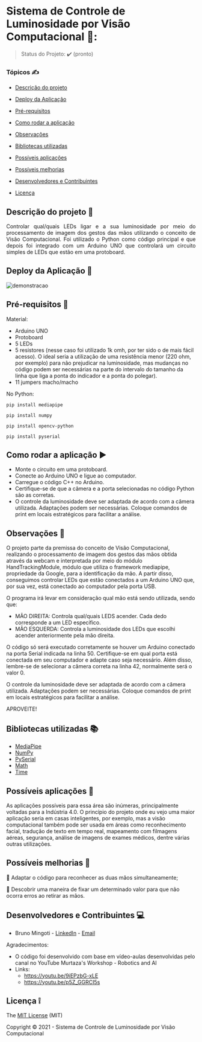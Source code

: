 #                                          Sistema de Controle de Luminosidade por Visão Computacional 👀:



> Status do Projeto: :heavy_check_mark: (pronto)

### Tópicos :writing_hand:

- [Descrição do projeto](#descrição-do-projeto-file_folder)

- [Deploy da Aplicação](#deploy-da-aplicação-dash)

- [Pré-requisitos](#pré-requisitos-pushpin)

- [Como rodar a aplicação](#como-rodar-a-aplicação-arrow_forward)
- [Observações](#observações-eyes)
- [Bibliotecas utilizadas](#bibliotecas-utilizadas-books) 
- [Possíveis aplicações](#possíveis-aplicações-dart)
- [Possíveis melhorias](#possíveis-melhorias-rocket)
- [Desenvolvedores e Contribuintes](#desenvolvedores-e-contribuintes-computer)
- [Licença](#licença-grey_exclamation)



## Descrição do projeto :file_folder:

<p align="justify">
  Controlar qual/quais LEDs ligar e a sua luminosidade por meio do processamento de imagem dos gestos das mãos utilizando o conceito de Visão Computacional.
  Foi utilizado o Python como código principal e que depois foi integrado com um Arduino UNO que controlará um circuito simples de LEDs que estão em uma protoboard.
</p>



## Deploy da Aplicação :dash:


![demonstracao](https://user-images.githubusercontent.com/77982950/136033158-4b664b2b-6078-4b12-a8e0-e6f0793836e4.gif)




## Pré-requisitos :pushpin:
Material:

- Arduino UNO
- Protoboard
- 5 LEDs
- 5 resistores (nesse caso foi utilizado 1k omh, por ter sido o de mais fácil acesso). O ideal seria a utilização de uma resistência menor (220 ohm, por exemplo) para não prejudicar na luminosidade, mas mudanças no código podem ser necessárias na parte do intervalo do tamanho da linha que liga a ponta do indicador e a ponta do polegar).
- 11 jumpers macho/macho


No Python:

```
pip install mediapipe
```

```
pip install numpy
```

```
pip install opencv-python
```

```
pip install pyserial
```


## Como rodar a aplicação :arrow_forward:

- Monte o circuito em uma protoboard.
- Conecte ao Arduino UNO e ligue ao computador.
- Carregue o código C++ no Arduino.
- Certifique-se de que a câmera e a porta selecionadas no código Python são as corretas.
- O controle da luminosidade deve ser adaptada de acordo com a câmera utilizada. Adaptações podem ser necessárias. Coloque comandos de print em locais estratégicos para facilitar a análise.



## Observações :eyes:

O projeto parte da premissa do conceito de Visão Computacional, realizando o processamento de imagem dos gestos das mãos obtida através da webcam e interpretada por meio do módulo HandTrackingModule, módulo que utiliza o framework mediapipe, propriedade da Google, para a identificação da mão.
A partir disso, conseguimos controlar LEDs que estão conectados a um Arduino UNO que, por sua vez, está conectado ao computador pela porta USB.

O programa irá levar em consideração qual mão está sendo utilizada, sendo que:
- MÃO DIREITA: Controla qual/quais LEDS acender. Cada dedo corresponde a um LED específico.
- MÃO ESQUERDA: Controla a luminosidade dos LEDs que escolhi acender anteriormente pela mão direita.

O código só será executado corretamente se houver um Arduino conectado na porta Serial indicada na linha 50.
Certifique-se em qual porta está conectada em seu computador e adapte caso seja necessário.
Além disso, lembre-se de selecionar a câmera correta na linha 42, normalmente será o valor 0.

O controle da luminosidade deve ser adaptada de acordo com a câmera utilizada. Adaptações podem ser necessárias. Coloque comandos de print em locais estratégicos para facilitar a análise.

APROVEITE!



## Bibliotecas utilizadas :books:

- [MediaPipe](https://pypi.org/project/mediapipe/)
- [NumPy](https://pypi.org/project/numpy/)
- [PySerial](https://pypi.org/project/pyserial/)
- [Math](https://docs.python.org/pt-br/3/library/math.html)
- [Time](https://docs.python.org/3/library/time.html)



## Possíveis aplicações :dart:

As aplicações possíveis para essa área são inúmeras, principalmente voltadas para a Indústria 4.0. O princípio do projeto onde eu vejo uma maior aplicação seria em casas inteligentes, por exemplo, mas a visão computacional também pode ser usada em áreas como reconhecimento facial, tradução de texto em tempo real, mapeamento com filmagens aéreas, segurança, análise de imagens de exames médicos, dentre várias outras utilizações.



## Possíveis melhorias :rocket:

:memo: Adaptar o código para reconhecer as duas mãos simultaneamente;

:memo: Descobrir uma maneira de fixar um determinado valor para que não ocorra erros ao retirar as mãos.



## Desenvolvedores e Contribuintes :computer:

- Bruno Mingoti - [LinkedIn]( https://www.linkedin.com/in/brunomingoti/) - [Email](brunomingoti@gmail.com)

Agradecimentos:
- O código foi desenvolvido com base em vídeo-aulas desenvolvidas pelo canal no YouTube Murtaza's Workshop - Robotics and AI
- Links:
  - https://youtu.be/9iEPzbG-xLE
  - https://youtu.be/p5Z_GGRCI5s



## Licença :grey_exclamation:

The [MIT License]() (MIT)

Copyright :copyright: 2021 - Sistema de Controle de Luminosidade por Visão Computacional
